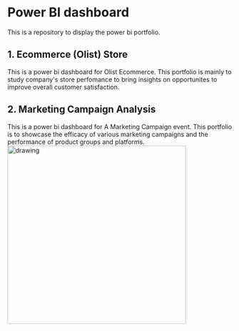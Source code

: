 # Power BI dashboard
This is a repository to display the power bi portfolio.

## 1. Ecommerce (Olist) Store
This is a power bi dashboard for Olist Ecommerce. This portfolio is mainly to study company's store perfomance to bring insights on opportunites to improve overall customer satisfaction.

## 2. Marketing Campaign Analysis
This is a power bi dashboard for A Marketing Campaign event. This portfolio is to showcase the efficacy of various marketing campaigns and the performance of product groups and platforms.
<img src="https://github.com/ktoh-repo/da-powerbi/assets/167388341/f104d3c6-27e1-4fd8-a3ea-ae4341847f28" alt="drawing" width="400"/>
